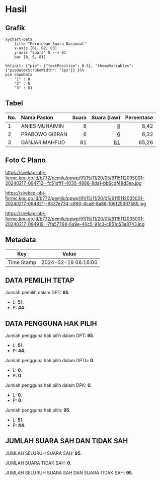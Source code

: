 # Hasil

## Grafik

```mermaid
xychart-beta
    title "Perolehan Suara Nasional"
    x-axis [01, 02, 03]
    y-axis "Suara" 0 --> 81
    bar [8, 6, 81]
```

```mermaid
%%{init: {"pie": {"textPosition": 0.5}, "themeVariables": {"pieOuterStrokeWidth": "5px"}} }%%
pie showData
    "1" : 8
    "2" : 6
    "3" : 81
```

## Tabel

| No. | Nama Paslon    | Suara | Suara (raw) | Persentase |
|:--- |:-------------- | -----:| -----------:| ----------:|
| 1   | ANIES MUHAIMIN | 8     | [8][p-1]    | 8,42       |
| 2   | PRABOWO GIBRAN | 6     | [6][p-2]    | 6,32       |
| 3   | GANJAR MAHFUD  | 81    | [81][p-3]   | 85,26      |


[p-1]: https://github.com/gigit-pemilu/pemilu-2024/blob/main/pilpres/hitung-suara/sub/91-papua/sub/15-waropen/sub/11-oudate/sub/2005-rasawa/sub/001-tps/sub/paslon-1.txt
[p-2]: https://github.com/gigit-pemilu/pemilu-2024/blob/main/pilpres/hitung-suara/sub/91-papua/sub/15-waropen/sub/11-oudate/sub/2005-rasawa/sub/001-tps/sub/paslon-2.txt
[p-3]: https://github.com/gigit-pemilu/pemilu-2024/blob/main/pilpres/hitung-suara/sub/91-papua/sub/15-waropen/sub/11-oudate/sub/2005-rasawa/sub/001-tps/sub/paslon-3.txt

## Foto C Plano

https://sirekap-obj-formc.kpu.go.id/b772/pemilu/ppwp/91/15/11/20/05/9115112005001-20240217-094712--fc51dff1-4030-4886-8da1-bb6cdf48d3ea.jpg

https://sirekap-obj-formc.kpu.go.id/b772/pemilu/ppwp/91/15/11/20/05/9115112005001-20240217-094821--9537e734-c890-4ca8-8a88-f06f25307585.jpg

https://sirekap-obj-formc.kpu.go.id/b772/pemilu/ppwp/91/15/11/20/05/9115112005001-20240217-094919--7fa57768-6a9e-40c5-91c3-c851d53a8743.jpg


## Metadata

| Key        | Value               |
| ---------- | ------------------- |
| Time Stamp | 2024-02-19 06:16:00 |


## DATA PEMILIH TETAP

Jumlah pemilih dalam DPT: **95**.
 * L: **51**.
 * P: **44**.

## DATA PENGGUNA HAK PILIH

Jumlah pengguna hak pilih dalam DPT: **95**.
 * L: **51**.
 * P: **44**.

Jumlah pengguna hak pilih dalam DPTb: **0**.
 * L: **0**.
 * P: **0**.

Jumlah pengguna hak pilih dalam DPK: **0**.
 * L: **0**.
 * P: **0**.

Jumlah pengguna hak pilih: **95**.
 * L: **51**.
 * P: **44**.

## JUMLAH SUARA SAH DAN TIDAK SAH

JUMLAH SELURUH SUARA SAH: **95**.

JUMLAH SUARA TIDAK SAH: **0**.

JUMLAH SELURUH SUARA SAH DAN SUARA TIDAK SAH: **95**.


